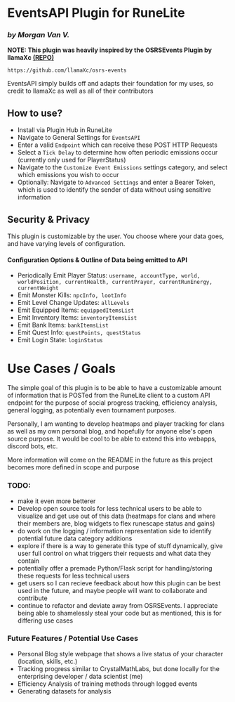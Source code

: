 # **EventsAPI Plugin for RuneLite** 
### _by Morgan Van V._

**NOTE: This plugin was heavily inspired by the OSRSEvents Plugin by llamaXc [(REPO)](targetURL="https://github.com/llamaXc/osrs-events")**
    
    https://github.com/llamaXc/osrs-events

EventsAPI simply builds off and adapts their foundation for my uses, so credit to llamaXc as well as all of their contributors

## How to use?
- Install via Plugin Hub in RuneLite
- Navigate to General Settings for `EventsAPI`
- Enter a valid `Endpoint` which can receive these POST HTTP Requests
- Select a `Tick Delay` to determine how often periodic emissions occur (currently only used for PlayerStatus)
- Navigate to the `Customize Event Emissions` settings category, and select which emissions you wish to occur
- Optionally: Navigate to `Advanced Settings` and enter a Bearer Token, which is used to identify the sender of data without using sensitive information

## Security & Privacy
This plugin is customizable by the user. You choose where your data goes, and have varying levels of configuration.
#### Configuration Options & Outline of Data being emitted to API
- Periodically Emit Player Status: `username, accountType, world, worldPosition, currentHealth, currentPrayer, currentRunEnergy, currentWeight`
- Emit Monster Kills: `npcInfo, lootInfo`
- Emit Level Change Updates: `allLevels`
- Emit Equipped Items: `equippedItemsList`
- Emit Inventory Items: `inventoryItemsList`
- Emit Bank Items: `bankItemsList`
- Emit Quest Info: `questPoints, questStatus`
- Emit Login State: `loginStatus`

# Use Cases / Goals
The simple goal of this plugin is to be able to have a customizable amount of information that is POSTed from the
RuneLite client to a custom API endpoint for the purpose of social progress tracking, efficiency analysis,
general logging, as potentially even tournament purposes.

Personally, I am wanting to develop heatmaps and player tracking for clans as well as my own personal blog, and hopefully
for anyone else's open source purpose. It would be cool to be able to extend this into webapps, discord bots, etc.

More information will come on the README in the future as this project becomes more defined in scope and purpose

### TODO:

- make it even more betterer 
- Develop open source tools for less technical users to be able to visualize and get use out of this data
  (heatmaps for clans and where their members are, blog widgets to flex runescape status and gains)
- do work on the logging / information representation side to identify potential future data category additions
- explore if there is a way to generate this type of stuff dynamically, give user full control on what triggers their
    requests and what data they contain
- potentially offer a premade Python/Flask script for handling/storing these requests for less technical users
- get users so I can recieve feedback about how this plugin can be best used in the future, and maybe people will want
    to collaborate and contribute
- continue to refactor and deviate away from OSRSEvents. I appreciate being able to shamelessly steal your code but as
    mentioned, this is for differing use cases

### Future Features / Potential Use Cases

- Personal Blog style webpage that shows a live status of your character (location, skills, etc.)
- Tracking progress similar to CrystalMathLabs, but done locally for the enterprising developer / data scientist (me)
- Efficiency Analysis of training methods through logged events
- Generating datasets for analysis